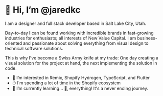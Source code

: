 # 👋 Hi, I’m @jaredkc

I am a designer and full stack developer based in Salt Lake City, Utah.

Day-to-day I can be found working with incredible brands in fast-growing industries for enthusiasts; all interests of New Value Capital. I am business-oriented and passionate about solving everything from visual design to technical software solutions.

This is why I've become a Swiss Army knife at my trade: One day creating a visual solution for the project at hand, the next implementing the solution in code.

- 👀 I’m interested in Remix, Shopify Hydrogen, TypeScript, and Flutter
- ⏱ I'm spending a lot of time in the Shopify ecosystem
- 🌱 I’m currently learning... 🤔, everything! It's a never ending journey.

<!---
jaredkc/jaredkc is a ✨ special ✨ repository because its `README.md` (this file) appears on your GitHub profile.
You can click the Preview link to take a look at your changes.
--->

